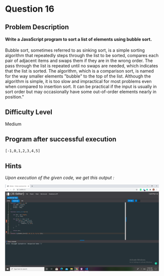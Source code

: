 # Question 16

## Problem Description

#### Write a JavaScript program to sort a list of elements using bubble sort.

Bubble sort, sometimes referred to as sinking sort, is a simple sorting algorithm that repeatedly steps through the list to be sorted, compares each pair of adjacent items and swaps them if they are in the wrong order. The pass through the list is repeated until no swaps are needed, which indicates that the list is sorted. The algorithm, which is a comparison sort, is named for the way smaller elements "bubble" to the top of the list. Although the algorithm is simple, it is too slow and impractical for most problems even when compared to insertion sort. It can be practical if the input is usually in sort order but may occasionally have some out-of-order elements nearly in position."

## Difficulty Level

Medium

## Program after successful execution

```
[-1,0,1,2,3,4,5]
```

## Hints

*Upon execution of the given code, we get this output :*

![Hint](challenge_16.png)

